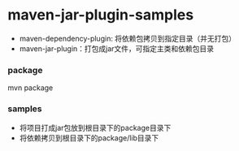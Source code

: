# maven-jar-plugin-samples

- maven-dependency-plugin: 将依赖包拷贝到指定目录（并无打包）
- maven-jar-plugin：打包成jar文件，可指定主类和依赖包目录

### package

mvn package

### samples

- 将项目打成jar包放到根目录下的package目录下
- 将依赖拷贝到根目录下的package/lib目录下




